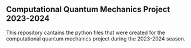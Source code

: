 ## Computational Quantum Mechanics Project 2023-2024
This repository cantains the python files that were created for the computational quantum mechanics project during the 2023-2024 season.
